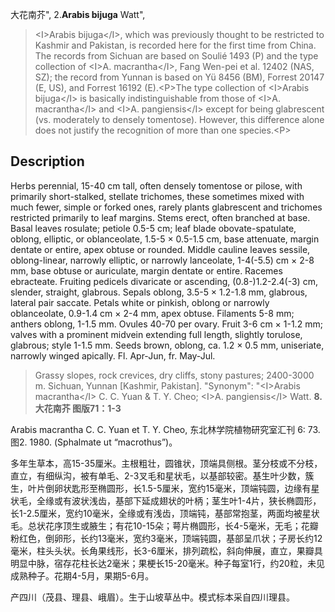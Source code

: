 大花南芥",
2.**Arabis bijuga** Watt",

> &lt;I&gt;Arabis bijuga&lt;/I&gt;, which was previously thought to be restricted to Kashmir and Pakistan, is recorded here for the first time from China. The records from Sichuan are based on Soulié 1493 (P) and the type collection of &lt;I&gt;A. macrantha&lt;/I&gt;, Fang Wen-pei et al. 12402 (NAS, SZ); the record from Yunnan is based on Yü 8456 (BM), Forrest 20147 (E, US), and Forrest 16192 (E).&lt;P&gt;The type collection of &lt;I&gt;Arabis bijuga&lt;/I&gt; is basically indistinguishable from those of &lt;I&gt;A. macrantha&lt;/I&gt; and &lt;I&gt;A. pangiensis&lt;/I&gt; except for being glabrescent (vs. moderately to densely tomentose). However, this difference alone does not justify the recognition of more than one species.&lt;P&gt;

## Description
Herbs perennial, 15-40 cm tall, often densely tomentose or pilose, with primarily short-stalked, stellate trichomes, these sometimes mixed with much fewer, simple or forked ones, rarely plants glabrescent and trichomes restricted primarily to leaf margins. Stems erect, often branched at base. Basal leaves rosulate; petiole 0.5-5 cm; leaf blade obovate-spatulate, oblong, elliptic, or oblanceolate, 1.5-5 × 0.5-1.5 cm, base attenuate, margin dentate or entire, apex obtuse or rounded. Middle cauline leaves sessile, oblong-linear, narrowly elliptic, or narrowly lanceolate, 1-4(-5.5) cm × 2-8 mm, base obtuse or auriculate, margin dentate or entire. Racemes ebracteate. Fruiting pedicels divaricate or ascending, (0.8-)1.2-2.4(-3) cm, slender, straight, glabrous. Sepals oblong, 3.5-5 × 1.2-1.8 mm, glabrous, lateral pair saccate. Petals white or pinkish, oblong or narrowly oblanceolate, 0.9-1.4 cm × 2-4 mm, apex obtuse. Filaments 5-8 mm; anthers oblong, 1-1.5 mm. Ovules 40-70 per ovary. Fruit 3-6 cm × 1-1.2 mm; valves with a prominent midvein extending full length, slightly torulose, glabrous; style 1-1.5 mm. Seeds brown, oblong, ca. 1.2 × 0.5 mm, uniseriate, narrowly winged apically. Fl. Apr-Jun, fr. May-Jul.

> Grassy slopes, rock crevices, dry cliffs, stony pastures; 2400-3000 m. Sichuan, Yunnan [Kashmir, Pakistan].
  "Synonym": "&lt;I&gt;Arabis macrantha&lt;/I&gt; C. C. Yuan &amp; T. Y. Cheo; &lt;I&gt;A. pangiensis&lt;/I&gt; Watt.
**8. 大花南芥 图版71：1-3**

Arabis macrantha C. C. Yuan et T. Y. Cheo, 东北林学院植物研究室汇刊 6: 73. 图2. 1980. (Sphalmate ut “macrothus”)。

多年生草本，高15-35厘米。主根粗壮，圆锥状，顶端具侧根。茎分枝或不分枝，直立，有细纵沟，被有单毛、2-3叉毛和星状毛，以基部较密。基生叶少数，簇生，叶片倒卵状匙形至椭圆形，长1.5-5厘米，宽约15毫米，顶端钝圆，边缘有星状毛，全缘或有波状浅齿，基部下延成翅状的叶柄；茎生叶1-4片，狭长椭圆形，长1-2.5厘米，宽约10毫米，全缘或有浅齿，顶端钝，基部常抱茎，两面均被星状毛。总状花序顶生或腋生；有花10-15朵；萼片椭圆形，长4-5毫米，无毛；花瓣粉红色，倒卵形，长约13毫米，宽约3毫米，顶端钝圆，基部呈爪状；子房长约12毫米，柱头头状。长角果线形，长3-6厘米，排列疏松，斜向伸展，直立，果瓣具明显中脉，宿存花柱长达2毫米；果梗长15-20毫米。种子每室1行，约20粒，未见成熟种子。花期4-5月，果期5-6月。

产四川（茂县、理县、峨眉）。生于山坡草丛中。模式标本采自四川理县。
